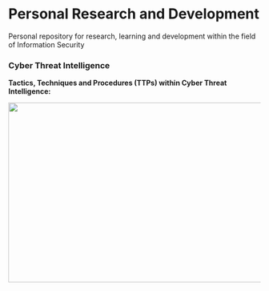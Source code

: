 # Personal Research and Development
Personal repository for research, learning and development within the field of Information Security

### Cyber Threat Intelligence
**Tactics, Techniques and Procedures (TTPs) within Cyber Threat Intelligence:**
<p align="center">
<img src="https://image.slidesharecdn.com/defcon30-170801154000/95/ms-just-gave-the-blue-team-tactical-nukes-and-how-red-teams-need-to-adapt-defcon-25-6-638.jpg?cb=1501605155" width="638" height="359" align="left"></img>
</p>
